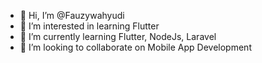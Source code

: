 - 👋 Hi, I’m @Fauzywahyudi
- 👀 I’m interested in learning Flutter
- 🌱 I’m currently learning Flutter, NodeJs, Laravel
- 💞️ I’m looking to collaborate on Mobile App Development

<!---
Fauzywahyudi/Fauzywahyudi is a ✨ special ✨ repository because its `README.md` (this file) appears on your GitHub profile.
You can click the Preview link to take a look at your changes.
--->
